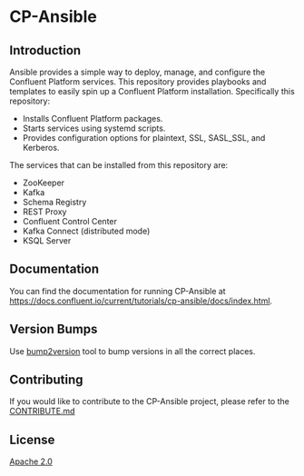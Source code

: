 
# CP-Ansible

## Introduction

Ansible provides a simple way to deploy, manage, and configure the Confluent Platform services. This repository provides playbooks and templates to easily spin up a Confluent Platform installation. Specifically this repository:

* Installs Confluent Platform packages.
* Starts services using systemd scripts.
* Provides configuration options for plaintext, SSL, SASL_SSL, and Kerberos.

The services that can be installed from this repository are:

* ZooKeeper
* Kafka
* Schema Registry
* REST Proxy
* Confluent Control Center
* Kafka Connect (distributed mode)
* KSQL Server

## Documentation

You can find the documentation for running CP-Ansible at https://docs.confluent.io/current/tutorials/cp-ansible/docs/index.html.

## Version Bumps

Use [bump2version](https://github.com/c4urself/bump2version) tool to bump versions in all the correct places.

## Contributing


If you would like to contribute to the CP-Ansible project, please refer to the [CONTRIBUTE.md](CONTRIBUTING.md)


## License

[Apache 2.0](LICENSE.md)
